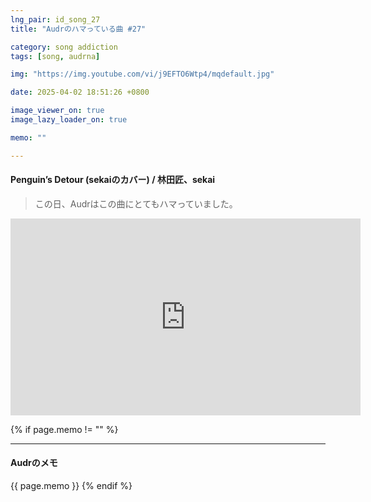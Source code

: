 ```yaml
---
lng_pair: id_song_27
title: "Audrのハマっている曲 #27"

category: song addiction
tags: [song, audrna]

img: "https://img.youtube.com/vi/j9EFTO6Wtp4/mqdefault.jpg"

date: 2025-04-02 18:51:26 +0800

image_viewer_on: true
image_lazy_loader_on: true

memo: ""

---
```


<!-- outline-start -->
#### Penguin’s Detour (sekaiのカバー) / 林田匠、sekai
<!-- outline-end -->

> この日、Audrはこの曲にとてもハマっていました。

<iframe
  width="560"
  height="315"
  src="https://www.youtube.com/embed/j9EFTO6Wtp4"
  title="YouTube video player"
  frameborder="0"
  allow="accelerometer; clipboard-write; encrypted-media; gyroscope; picture-in-picture; web-share"
  referrerpolicy="strict-origin-when-cross-origin"
  allowfullscreen
  data-align="center"
></iframe>

{% if page.memo != "" %}
<hr>

#### Audrのメモ

{{ page.memo }}
{% endif %}

